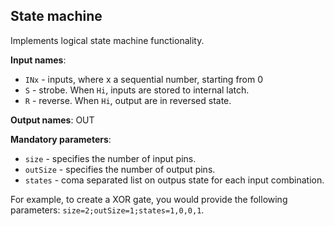 ## State machine

Implements logical state machine functionality.

**Input names**:

- `INx` - inputs, where x a sequential number, starting from 0
- `S` - strobe. When `Hi`, inputs are stored to internal latch.
- `R` - reverse. When `Hi`, output are in reversed state.

**Output names**: OUT

**Mandatory parameters**:

- `size` - specifies the number of input pins.
- `outSize` - specifies the number of output pins.
- `states` - coma separated list on outpus state for each input combination.

For example, to create a XOR gate, you would provide the following parameters: `size=2;outSize=1;states=1,0,0,1`.

